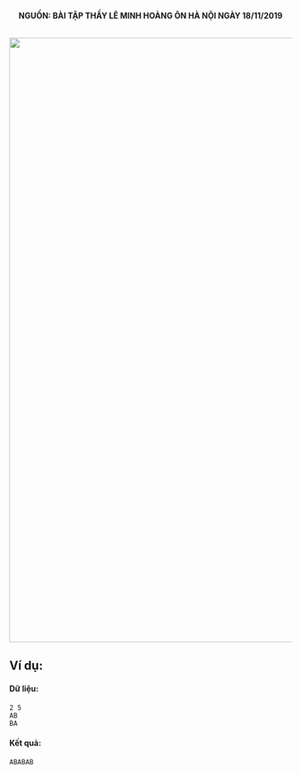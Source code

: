 **<center>NGUỒN: BÀI TẬP THẦY LÊ MINH HOÀNG ÔN HÀ NỘI NGÀY 18/11/2019</center>**
<br>

<img src="/images/problems/1127/str.svg" width=1080px>

## Ví dụ:
#### Dữ liệu:
```
2 5 
AB 
BA
```

#### Kết quả:
```
ABABAB
```